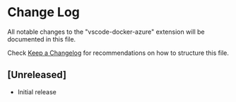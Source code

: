 # Change Log
All notable changes to the "vscode-docker-azure" extension will be documented in this file.

Check [Keep a Changelog](http://keepachangelog.com/) for recommendations on how to structure this file.

## [Unreleased]
- Initial release